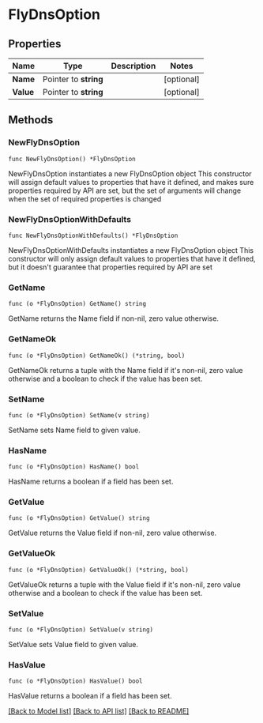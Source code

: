 # FlyDnsOption

## Properties

Name | Type | Description | Notes
------------ | ------------- | ------------- | -------------
**Name** | Pointer to **string** |  | [optional] 
**Value** | Pointer to **string** |  | [optional] 

## Methods

### NewFlyDnsOption

`func NewFlyDnsOption() *FlyDnsOption`

NewFlyDnsOption instantiates a new FlyDnsOption object
This constructor will assign default values to properties that have it defined,
and makes sure properties required by API are set, but the set of arguments
will change when the set of required properties is changed

### NewFlyDnsOptionWithDefaults

`func NewFlyDnsOptionWithDefaults() *FlyDnsOption`

NewFlyDnsOptionWithDefaults instantiates a new FlyDnsOption object
This constructor will only assign default values to properties that have it defined,
but it doesn't guarantee that properties required by API are set

### GetName

`func (o *FlyDnsOption) GetName() string`

GetName returns the Name field if non-nil, zero value otherwise.

### GetNameOk

`func (o *FlyDnsOption) GetNameOk() (*string, bool)`

GetNameOk returns a tuple with the Name field if it's non-nil, zero value otherwise
and a boolean to check if the value has been set.

### SetName

`func (o *FlyDnsOption) SetName(v string)`

SetName sets Name field to given value.

### HasName

`func (o *FlyDnsOption) HasName() bool`

HasName returns a boolean if a field has been set.

### GetValue

`func (o *FlyDnsOption) GetValue() string`

GetValue returns the Value field if non-nil, zero value otherwise.

### GetValueOk

`func (o *FlyDnsOption) GetValueOk() (*string, bool)`

GetValueOk returns a tuple with the Value field if it's non-nil, zero value otherwise
and a boolean to check if the value has been set.

### SetValue

`func (o *FlyDnsOption) SetValue(v string)`

SetValue sets Value field to given value.

### HasValue

`func (o *FlyDnsOption) HasValue() bool`

HasValue returns a boolean if a field has been set.


[[Back to Model list]](../README.md#documentation-for-models) [[Back to API list]](../README.md#documentation-for-api-endpoints) [[Back to README]](../README.md)



